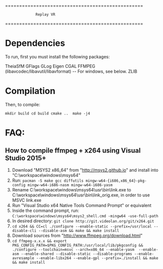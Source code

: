 =================================================

                  Replay VR

=================================================

# Dependencies

To run, first you must install the following packages:

TheiaSfM
GFlags
GLog
Eigen
CGAL
FFMPEG (libavcodec/libavutil/libavformat)
  -- For windows, see below.
ZLIB

# Compilation 

Then, to compile:

`mkdir build
cd build
cmake .. 
make -j4`

# FAQ: 

## How to compile ffmpeg + x264 using Visual Studio 2015+

1. Download "MSYS2 x86_64" from "http://msys2.github.io" and install into "C:\workspace\windows\msys64" 
2. Run: `pacman -S make gcc diffutils mingw-w64-{i686,x86_64}-pkg-config mingw-w64-i686-nasm mingw-w64-i686-yasm`
3. Rename C:\workspace\windows\msys64\usr\bin\link.exe to C:\workspace\windows\msys64\usr\bin\link_orig.exe, in order to use MSVC link.exe
4. Run "Visual Studio x64 Native Tools Command Prompt" or equivalent
5. Inside the command prompt, run: `C:\workspace\windows\msys64\msys2_shell.cmd -mingw64 -use-full-path`
6. In desired directory: `git clone http://git.videolan.org/git/x264.git`
7. `cd x264 && CC=cl ./configure --enable-static --prefix=/usr/local --disable-cli --disable-asm && make && make install`
8. Download sources from "http://www.ffmpeg.org/download.html"
9. `cd ffmpeg-x.x.x && export PKG_CONFIG_PATH=$PKG_CONFIG_PATH:/usr/local/lib/pkgconfig && ./configure --toolchain=msvc --arch=x86_64 --enable-yasm  --enable-asm --enable-shared --disable-static --disable-programs --enable-avresample --enable-libx264 --enable-gpl --prefix=./install && make && make install`
